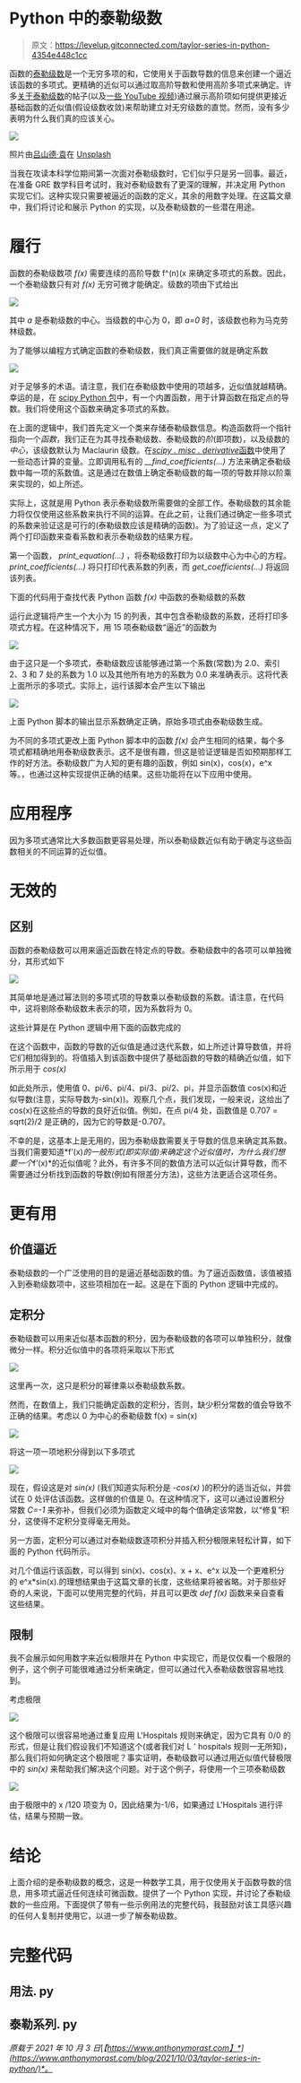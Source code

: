 # Python 中的泰勒级数

> 原文：<https://levelup.gitconnected.com/taylor-series-in-python-4354e448c1cc>

函数的[泰勒级数](https://en.wikipedia.org/wiki/Taylor_series)是一个无穷多项的和，它使用关于函数导数的信息来创建一个逼近该函数的多项式。更精确的近似可以通过取高阶导数和使用高阶多项式来确定。许多[关于](https://medium.com/search?q=taylor%20series)[泰勒级数](https://www.cantorsparadise.com/taylor-series-and-the-power-of-approximation-7d2c16596f89)的帖子(以及[一些 YouTube 视频](https://www.youtube.com/watch?v=3d6DsjIBzJ4&ab_channel=3Blue1Brown))通过展示高阶项如何提供更接近基础函数的近似值(假设级数收敛)来帮助建立对无穷级数的直觉。然而，没有多少表明为什么我们真的应该关心。

![](img/5fc1a4b1ad954d4698f6df78210c21e8.png)

照片由[吕山德·袁](https://unsplash.com/@lysanderyuen?utm_source=medium&utm_medium=referral)在 [Unsplash](https://unsplash.com?utm_source=medium&utm_medium=referral)

当我在攻读本科学位期间第一次面对泰勒级数时，它们似乎只是另一回事。最近，在准备 GRE 数学科目考试时，我对泰勒级数有了更深的理解，并决定用 Python 实现它们。这种实现只需要被逼近的函数的定义，其余的用数字处理。在这篇文章中，我们将讨论和展示 Python 的实现，以及泰勒级数的一些潜在用途。

# 履行

函数的泰勒级数项 *f(x)* 需要连续的高阶导数 f^(n)(x 来确定多项式的系数。因此，一个泰勒级数只有对 *f(x)* 无穷可微才能确定。级数的项由下式给出

![](img/33c36783846f71340f207566330c2e25.png)

其中 *a* 是泰勒级数的中心。当级数的中心为 0，即 *a=0* 时，该级数也称为马克劳林级数。

为了能够以编程方式确定函数的泰勒级数，我们真正需要做的就是确定系数

![](img/3f2c8ee719ddafd613728629c925b48c.png)

对于足够多的术语。请注意，我们在泰勒级数中使用的项越多，近似值就越精确。幸运的是，在 [scipy Python 包](https://docs.scipy.org/doc/scipy/getting_started.html)中，有一个内置函数，用于计算函数在指定点的导数。我们将使用这个函数来确定多项式的系数。

在上面的逻辑中，我们首先定义一个类来存储泰勒级数信息。构造函数将一个指针指向一个*函数*，我们正在为其寻找泰勒级数、泰勒级数的*阶*(即项数)，以及级数的*中心*，该级数默认为 Maclaurin 级数。在[*scipy . misc . derivative*函数](https://docs.scipy.org/doc/scipy/reference/generated/scipy.misc.derivative.html)中使用了一些动态计算的变量。立即调用私有的 *__find_coefficients(…)* 方法来确定泰勒级数中每一项的系数值。这是通过在数值上确定泰勒级数的每一项的导数并除以阶乘来实现的，如上所述。

实际上，这就是用 Python 表示泰勒级数所需要做的全部工作。泰勒级数的其余能力将仅仅使用这些系数来执行不同的运算。在此之前，让我们通过确定一些多项式的系数来验证这是可行的(泰勒级数应该是精确的函数)。为了验证这一点，定义了两个打印函数来查看系数和表示泰勒级数的结果方程。

第一个函数， *print_equation(…)* ，将泰勒级数打印为以级数中心为中心的方程。 *print_coefficients(…)* 将只打印代表系数的列表，而 *get_coefficients(…)* 将返回该列表。

下面的代码用于查找代表 Python 函数 *f(x)* 中函数的泰勒级数的系数

运行此逻辑将产生一个大小为 15 的列表，其中包含泰勒级数的系数，还将打印多项式方程。在这种情况下，用 15 项泰勒级数“逼近”的函数为

![](img/ad1d2df4b1d7ba56ee0ade6cfc086d62.png)

由于这只是一个多项式，泰勒级数应该能够通过第一个系数(常数)为 2.0、索引 2、3 和 7 处的系数为 1.0 以及其他所有地方的系数为 0.0 来准确表示。这将代表上面所示的多项式。实际上，运行该脚本会产生以下输出

![](img/49d05745fb8471de43abd3d61aca9f1d.png)

上面 Python 脚本的输出显示系数确定正确，原始多项式由泰勒级数生成。

为不同的多项式更改上面 Python 脚本中的函数 *f(x)* 会产生相同的结果，每个多项式都精确地用泰勒级数表示。这不是很有趣，但这是验证逻辑是否如预期那样工作的好方法。泰勒级数广为人知的更有趣的函数，例如 sin(x)，cos(x)，e^x 等。，也通过这种实现提供正确的结果。这些功能将在以下应用中使用。

# 应用程序

因为多项式通常比大多数函数更容易处理，所以泰勒级数近似有助于确定与这些函数相关的不同运算的近似值。

# 无效的

## 区别

函数的泰勒级数可以用来逼近函数在特定点的导数。泰勒级数中的各项可以单独微分，其形式如下

![](img/ddcdd437ef074d6974890ced216e6989.png)

其简单地是通过幂法则的多项式项的导数乘以泰勒级数的系数。请注意，在代码中，这将剔除泰勒级数未表示的项，因为系数将为 0。

这些计算是在 Python 逻辑中用下面的函数完成的

在这个函数中，函数的导数的近似值是通过迭代系数，如上所述计算导数值，并将它们相加得到的。将值插入到该函数中提供了基础函数的导数的精确近似值，如下所示用于 *cos(x)*

如此处所示，使用值 0、pi/6、pi/4、pi/3、pi/2、pi，并显示函数值 cos(x)和近似导数(注意，实际导数为-sin(x))。观察几个点，我们发现，一般来说，这给出了 cos(x)在这些点的导数的良好近似值。例如，在点 pi/4 处，函数值是 0.707 = sqrt(2)/2 是正确的，因为它的导数是-0.707。

不幸的是，这基本上是无用的，因为泰勒级数需要关于导数的信息来确定其系数。当我们需要知道*f’(x)*的一般形式(即实际值)来确定这个近似值时，为什么我们想要一个*f’(x)*的近似值呢？此外，有许多不同的数值方法可以近似计算导数，而不需要通过分析找到函数的导数(例如有限差分方法)，这些方法更适合这项任务。

# 更有用

## 价值逼近

泰勒级数的一个广泛使用的目的是逼近基础函数的值。为了逼近函数值，该值被插入到泰勒级数项中，这些项相加在一起。这是在下面的 Python 逻辑中完成的。

## 定积分

泰勒级数可以用来近似基本函数的积分，因为泰勒级数的各项可以单独积分，就像微分一样。积分近似值中的各项将采取以下形式

![](img/5495aa372f6cc5a279c72abd046282d1.png)

这里再一次，这只是积分的幂律乘以泰勒级数系数。

然而，在数值上，我们只能确定函数的定积分，否则，缺少积分常数的值会导致不正确的结果。考虑以 0 为中心的泰勒级数 f(x) = sin(x)

![](img/2dc5fb3e3084b05aeafe5987eb00666b.png)

将这一项一项地积分得到以下多项式

![](img/933b0d89dab9f2012ccddfd4d119298c.png)

现在，假设这是对 *sin(x)* (我们知道实际积分是 *-cos(x)* )的积分的适当近似，并尝试在 0 处评估该函数。这样做的价值是 0。在这种情况下，这可以通过设置积分常数 *C=-1* 来弥补，但我们必须为函数定义域中的每个值确定该常数，以“修复”积分，这使得不定积分变得毫无用处。

另一方面，定积分可以通过对泰勒级数逐项积分并插入积分极限来轻松计算，如下面的 Python 代码所示。

对几个值运行该函数，可以得到 sin(x)、cos(x)、x + x、e^x 以及一个更难积分的 e^x*sin(x).的理想结果由于这篇文章的长度，这些结果将被省略。对于那些好奇的人来说，下面可以使用完整的代码，并且可以更改 *def f(x)* 函数来亲自查看这些结果。

## 限制

我不会展示如何用数字来近似极限并在 Python 中实现它，而是仅仅看一个极限的例子，这个例子可能很难通过分析来确定，但可以通过代入泰勒级数很容易地找到。

考虑极限

![](img/f15bebe36d2a6cd8a7f4011a388b63d4.png)

这个极限可以很容易地通过重复应用 L'Hospitals 规则来确定，因为它具有 0/0 的形式，但是让我们假设我们不知道这个(或者我们对 L ' hospitals 规则一无所知)，那么我们将如何确定这个极限呢？事实证明，泰勒级数可以通过用近似值代替极限中的 *sin(x)* 来帮助我们解决这个问题。对于这个例子，将使用一个三项泰勒级数

![](img/7986e4257b4181dbb3443e6a55ecd7fb.png)

由于极限中的 x /120 项变为 0，因此结果为-1/6，如果通过 L'Hospitals 进行评估，结果与预期一致。

# 结论

上面介绍的是泰勒级数的概念，这是一种数学工具，用于仅使用关于函数导数的信息，用多项式逼近任何连续可微函数。提供了一个 Python 实现，并讨论了泰勒级数的一些应用。下面提供了带有一些示例用法的完整代码，我鼓励对该工具感兴趣的任何人复制并使用它，以进一步了解泰勒级数。

# 完整代码

## 用法. py

## 泰勒系列. py

*原载于 2021 年 10 月 3 日*[*【https://www.anthonymorast.com】*](https://www.anthonymorast.com/blog/2021/10/03/taylor-series-in-python/)*。*
